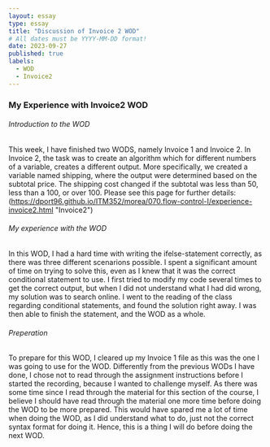 ```yaml
---
layout: essay
type: essay
title: "Discussion of Invoice 2 WOD"
# All dates must be YYYY-MM-DD format!
date: 2023-09-27
published: true
labels:
  - WOD
  - Invoice2
---
```


### My Experience with Invoice2 WOD
###### Introduction to the WOD
This week, I have finished two WODS, namely Invoice 1 and Invoice 2. In Invoice 2, the task was to create an algorithm which for different numbers of a variable, creates a different output. More specifically, we created a variable named shipping, where the output were determined based on the subtotal price. The shipping cost changed if the subtotal was less than 50, less than a 100, or over 100. Please see this page for further details: (https://dport96.github.io/ITM352/morea/070.flow-control-I/experience-invoice2.html "Invoice2") 


###### My experience with the WOD
In this WOD, I had a hard time with writing the ifelse-statement correctly, as there was three different scenarions possible. I spent a significant amount of time on trying to solve this, even as I knew that it was the correct conditional statement to use. I first tried to modify my code several times to get the correct output, but when I did not understand what I had did wrong, my solution was to search online. I went to the reading of the class regarding conditional statements, and found the solution right away. I was then able to finish the statement, and the WOD as a whole. 

###### Preperation
To prepare for this WOD, I cleared up my Invoice 1 file as this was the one I was going to use for the WOD. Differently from the previous WODs I have done, I chose not to read through the assignment instructions before I started the recording, because I wanted to challenge myself. As there was some time since I read through the material for this section of the course, I believe I should have read through the material one more time before doing the WOD to be more prepared. This would have spared me a lot of time when doing the WOD, as I did understand what to do, just not the correct syntax format for doing it. Hence, this is a thing I will do before doing the next WOD. 
